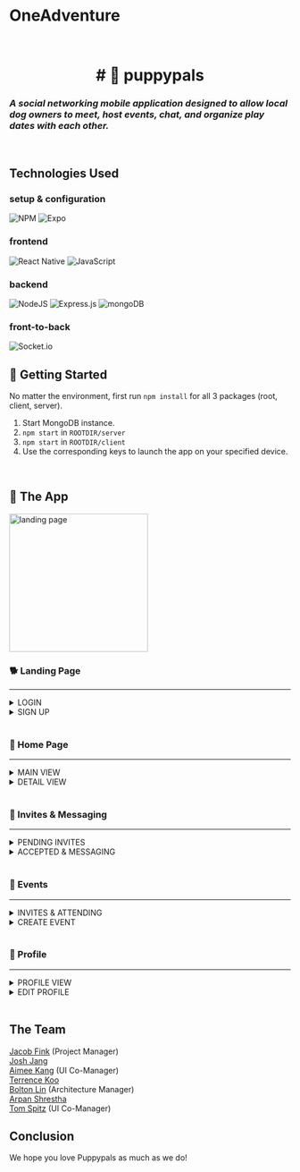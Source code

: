 # OneAdventure

<h1 align="center">
  <br>
    # 🐶 puppypals
    <h3 align="left">
        <i>A social networking mobile application designed to allow local dog owners to meet,
           host events, chat, and organize play dates with each other.</i>
      <br>
    </h3>
    <br>
</h1>

## Technologies Used

### setup & configuration
![NPM](https://img.shields.io/badge/NPM-%23CB3837.svg?style=for-the-badge&logo=npm&logoColor=white)
![Expo](https://img.shields.io/badge/Expo-%2320232a.svg?&style=for-the-badge&logo=expo&logoColor=blue)

### frontend
![React Native](https://img.shields.io/badge/react_native-%2320232a.svg?style=for-the-badge&logo=react&logoColor=%2361DAFB)
![JavaScript](https://img.shields.io/badge/javascript-%23323330.svg?style=for-the-badge&logo=javascript&logoColor=%23F7DF1E)

### backend
![NodeJS](https://img.shields.io/badge/node.js-6DA55F?style=for-the-badge&logo=node.js&logoColor=white)
![Express.js](https://img.shields.io/badge/express.js-%23404d59.svg?style=for-the-badge&logo=express&logoColor=%2361DAFB)
![mongoDB](https://img.shields.io/badge/mongoDB-FFF?style=for-the-badge&logo=mongodb&logoColor=green)

### front-to-back
![Socket.io](https://img.shields.io/badge/socket.io-FFF?style=for-the-badge&logo=socket.io&logoColor=black)
<br>

## 🚀 Getting Started

No matter the environment, first run `npm install` for all 3 packages (root, client, server).

1. Start MongoDB instance.
2. `npm start` in `ROOTDIR/server`
3. `npm start` in `ROOTDIR/client`
4. Use the corresponding keys to launch the app on your specified device.
<br>

## 🐾 The App
<img width="247.5" alt="landing page" src="https://user-images.githubusercontent.com/112882051/224513607-b23c1c25-df1e-42ad-b301-b814d95141f9.png">

<br>

### 🐕 Landing Page
<hr>
<details>
<summary>LOGIN</summary>
<br>
<ul>
  <li>Authenticates users who have already created an account</li>
  <li>Redirects to "Home" page on successful login</li>
  <li>Nav Bar (bottom) is rendered upon succesful login</li>
</ul>
<img width="247.5" alt="sign in" src="https://user-images.githubusercontent.com/112882051/224507524-c8424c43-cb2e-4128-91fa-1449488b6213.png">
</details>
<details>
  <summary>SIGN UP</summary>
  <br>
  <ul>
    <li>Allows for creation of new account</li>
    <li>Validates age-appropriateness of user (client spec. of 18 yrs or older)</li>
    <li>"Create Account" button directs new user to set up profile</li>
      <ul>
        <li>User uploads one Human pic</li>
        <li>User uploads one main Dog pic, and up to five additional Dog pics</li>
        <li>User builds profile w/ variety of text inputs and dropdown inputs</li>
        <li>Upon successful account creation, new user is redirected to "Home" page</li>
        <li>Nav Bar (bottom) is rendered</li>
      </ul>
  </ul>
  <img width="247.5" alt="sign up" src="https://user-images.githubusercontent.com/112882051/224507661-154cf8b5-4bcd-441e-9c93-7c6ba00c13d7.png">
</details>
<br>

### 🦴 Home Page
<hr>
<details>
  <summary>MAIN VIEW</summary>
  <br>
  <ul>
    <li>Swipe right to send a friend invite</li>
    <li>Swipe left to pass</li>
    <li>Use the <code>...</code> button to filter dogs</li>
  </ul>
  <div style="display: flex; flex-direction: row; align-items: space-evenly;">
    <img width="247.5" alt="home page" src="https://user-images.githubusercontent.com/112882051/224508184-f5ddff9f-0e18-44f9-9e78-2db4d6a63389.png">
    <img width="247.5" alt="filter dogs" src="https://user-images.githubusercontent.com/112882051/224508478-fc9952fd-f2db-441f-9396-0f8977da2ab1.png">
  </div>
</details>
<details>
  <summary>DETAIL VIEW</summary>
  <br>
  <ul>
    <li>Access by tapping main image</li>
    <li>Shows additional information about current dog & its owner (user)</li>
    <li>"Friendly" tags are conditionally rendered if they are `true`</li>
    <li>Swiping/cycling thru dogs is still possible</li>
  </ul>
  <img width="247.5" alt="more dog info" src="https://user-images.githubusercontent.com/112882051/224508878-1c4e0278-3d77-425f-9547-a77a66f943f3.png">
</details>
<br>

### 🐩 Invites & Messaging
<hr>
<details>
  <summary>PENDING INVITES</summary>
  <br>
  <ul>
    <li>Shows "invites", i.e. other users who have swiped right on your dog</li>
    <li>Similar to home page, swipe right to accept invite, swipe left to reject</li>
    <li><em>Future Enhancement: </em>tap invite to see associated profile</li>
  </ul>
  <img width="247.5" alt="accept invite" src="https://user-images.githubusercontent.com/112882051/224509002-5d1d29cf-c09d-4a62-805f-cad1945d6227.png">
</details>
<details>
  <summary>ACCEPTED & MESSAGING</summary>
  <br>
  <ul>
    <li>"Accepted" layout same as "Pending</li>
    <li>"Contains users whom you have swiped right to accept their invite, or vice-versa</li>
    <li>Tapping on a user in "accepted" brings up a chat view, with real-time messaging & emoji reaction capability</li>
  </ul>
  <img width="247.5" alt="messaging" src="https://user-images.githubusercontent.com/112882051/224509310-e9e62ac1-dbf8-44a7-9ff1-36cb95f9660e.png">
</details>
<br>

### 🌭 Events
<hr>
<details>
  <summary>INVITES & ATTENDING</summary>
  <br>
  <ul>
    <li>Shows events user is invited to/attending, based upon selected view</li>
    <li>Tapping on an event brings up details for the associated event</li>
    <li>User can RSVP to an event ("Invited" view) within event details modal</li>
  </ul>
  <div style="display: flex; flex-direction: row; align-items: space-evenly;">
    <img width="247.5" alt="invite or attending list" src="https://user-images.githubusercontent.com/112882051/224509938-07b4a04a-ed1a-4968-a216-53bcfa427638.png">
    <img width="247.5" alt="event details" src="https://user-images.githubusercontent.com/112882051/224510068-376694a0-6228-4060-96c4-6423a571b0e9.png">
  </div>
</details>
<details>
  <summary>CREATE EVENT</summary>
  <br>
  <ul>
    <li>Upon tapping ➕ icon, user can create a new event</li>
    <li>User can invite friends to the event before saving/creating</li>
  </ul>
  <img width="247.5" alt="invite or attending list" src="https://user-images.githubusercontent.com/112882051/224510147-10f3f24f-d058-4d8a-b059-5c49756a0bcb.png">
</details>
<br>

### 🦮 Profile
<hr>
<details>
  <summary>PROFILE VIEW</summary>
  <br>
  <ul>
    <li>Displays profile of the current user</li>
    <li>Renders available pics, information, and conditional "friendly" tags</li>
    <li>Tapping pencil brings up edit feature</li>
  </ul>
<img width="247.5" alt="profile" src="https://user-images.githubusercontent.com/112882051/224509724-37226e59-ab9b-4cc4-9482-131ca0199d58.png">
</details>
<details>
  <summary>EDIT PROFILE</summary>
  <br>
  <ul>
    <li>Allows customization of all dog pics</li>
    <li>City & State can be changed</li>
    <li>Bio can be edited</li>
    <li>All unedited/untouched items remain the same as pre-editing</li>
    <li>User has option to discard edits with "Go Back" button</li>
    <li><em>Future enhancement: </em>Street address can be changed</li>
  </ul>
<img width="247.5" alt="edit profile" src="https://user-images.githubusercontent.com/112882051/224509606-0b2f5c64-3a39-4362-9f2d-2156bfbab918.png">
</details>
<br>

## The Team
[Jacob Fink](https://github.com/Bradyhoo) (Project Manager) <br>
[Josh Jang](https://github.com/wooseok0717) <br>
[Aimee Kang](https://github.com/aimeekang) (UI Co-Manager) <br>
[Terrence Koo](https://github.com/tko0) <br>
[Bolton Lin](https://github.com/boltonlin) (Architecture Manager) <br>
[Arpan Shrestha](https://github.com/Pseudo08) <br>
[Tom Spitz](https://github.com/tjspitz) (UI Co-Manager)

## Conclusion
We hope you love Puppypals as much as we do!
